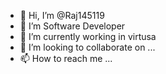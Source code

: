 - 👋 Hi, I’m @Raj145119
- 👀 I’m Software Developer
- 🌱 I’m currently working in virtusa
- 💞️ I’m looking to collaborate on ...
- 📫 How to reach me ...

<!---
Raj145119/Raj145119 is a ✨ special ✨ repository because its `README.md` (this file) appears on your GitHub profile.
You can click the Preview link to take a look at your changes.
--->

